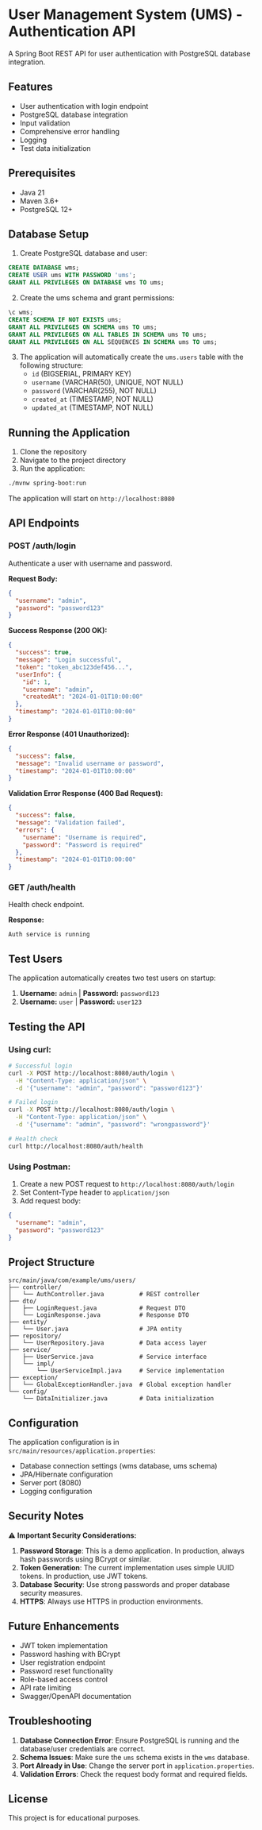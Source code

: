 # User Management System (UMS) - Authentication API

A Spring Boot REST API for user authentication with PostgreSQL database integration.

## Features

- User authentication with login endpoint
- PostgreSQL database integration
- Input validation
- Comprehensive error handling
- Logging
- Test data initialization

## Prerequisites

- Java 21
- Maven 3.6+
- PostgreSQL 12+

## Database Setup

1. Create PostgreSQL database and user:

```sql
CREATE DATABASE wms;
CREATE USER ums WITH PASSWORD 'ums';
GRANT ALL PRIVILEGES ON DATABASE wms TO ums;
```

2. Create the ums schema and grant permissions:

```sql
\c wms;
CREATE SCHEMA IF NOT EXISTS ums;
GRANT ALL PRIVILEGES ON SCHEMA ums TO ums;
GRANT ALL PRIVILEGES ON ALL TABLES IN SCHEMA ums TO ums;
GRANT ALL PRIVILEGES ON ALL SEQUENCES IN SCHEMA ums TO ums;
```

3. The application will automatically create the `ums.users` table with the following structure:
   - `id` (BIGSERIAL, PRIMARY KEY)
   - `username` (VARCHAR(50), UNIQUE, NOT NULL)
   - `password` (VARCHAR(255), NOT NULL)
   - `created_at` (TIMESTAMP, NOT NULL)
   - `updated_at` (TIMESTAMP, NOT NULL)

## Running the Application

1. Clone the repository
2. Navigate to the project directory
3. Run the application:

```bash
./mvnw spring-boot:run
```

The application will start on `http://localhost:8080`

## API Endpoints

### POST /auth/login

Authenticate a user with username and password.

**Request Body:**

```json
{
  "username": "admin",
  "password": "password123"
}
```

**Success Response (200 OK):**

```json
{
  "success": true,
  "message": "Login successful",
  "token": "token_abc123def456...",
  "userInfo": {
    "id": 1,
    "username": "admin",
    "createdAt": "2024-01-01T10:00:00"
  },
  "timestamp": "2024-01-01T10:00:00"
}
```

**Error Response (401 Unauthorized):**

```json
{
  "success": false,
  "message": "Invalid username or password",
  "timestamp": "2024-01-01T10:00:00"
}
```

**Validation Error Response (400 Bad Request):**

```json
{
  "success": false,
  "message": "Validation failed",
  "errors": {
    "username": "Username is required",
    "password": "Password is required"
  },
  "timestamp": "2024-01-01T10:00:00"
}
```

### GET /auth/health

Health check endpoint.

**Response:**

```
Auth service is running
```

## Test Users

The application automatically creates two test users on startup:

1. **Username:** `admin` | **Password:** `password123`
2. **Username:** `user` | **Password:** `user123`

## Testing the API

### Using curl:

```bash
# Successful login
curl -X POST http://localhost:8080/auth/login \
  -H "Content-Type: application/json" \
  -d '{"username": "admin", "password": "password123"}'

# Failed login
curl -X POST http://localhost:8080/auth/login \
  -H "Content-Type: application/json" \
  -d '{"username": "admin", "password": "wrongpassword"}'

# Health check
curl http://localhost:8080/auth/health
```

### Using Postman:

1. Create a new POST request to `http://localhost:8080/auth/login`
2. Set Content-Type header to `application/json`
3. Add request body:

```json
{
  "username": "admin",
  "password": "password123"
}
```

## Project Structure

```
src/main/java/com/example/ums/users/
├── controller/
│   └── AuthController.java          # REST controller
├── dto/
│   ├── LoginRequest.java            # Request DTO
│   └── LoginResponse.java           # Response DTO
├── entity/
│   └── User.java                    # JPA entity
├── repository/
│   └── UserRepository.java          # Data access layer
├── service/
│   ├── UserService.java             # Service interface
│   └── impl/
│       └── UserServiceImpl.java     # Service implementation
├── exception/
│   └── GlobalExceptionHandler.java  # Global exception handler
└── config/
    └── DataInitializer.java         # Data initialization
```

## Configuration

The application configuration is in `src/main/resources/application.properties`:

- Database connection settings (wms database, ums schema)
- JPA/Hibernate configuration
- Server port (8080)
- Logging configuration

## Security Notes

⚠️ **Important Security Considerations:**

1. **Password Storage**: This is a demo application. In production, always hash passwords using BCrypt or similar.
2. **Token Generation**: The current implementation uses simple UUID tokens. In production, use JWT tokens.
3. **Database Security**: Use strong passwords and proper database security measures.
4. **HTTPS**: Always use HTTPS in production environments.

## Future Enhancements

- JWT token implementation
- Password hashing with BCrypt
- User registration endpoint
- Password reset functionality
- Role-based access control
- API rate limiting
- Swagger/OpenAPI documentation

## Troubleshooting

1. **Database Connection Error**: Ensure PostgreSQL is running and the database/user credentials are correct.
2. **Schema Issues**: Make sure the `ums` schema exists in the `wms` database.
3. **Port Already in Use**: Change the server port in `application.properties`.
4. **Validation Errors**: Check the request body format and required fields.

## License

This project is for educational purposes.
